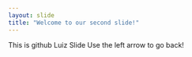 ```yaml
---
layout: slide
title: "Welcome to our second slide!"
---
```

This is github Luiz Slide
Use the left arrow to go back!